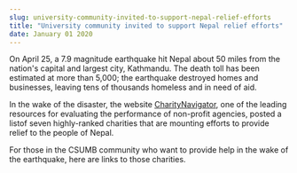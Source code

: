 ```yaml
---
slug: university-community-invited-to-support-nepal-relief-efforts
title: "University community invited to support Nepal relief efforts"
date: January 01 2020
---
```


 
<p>
  On April 25, a 7.9 magnitude earthquake hit Nepal about 50 miles from the
  nation's capital and largest city, Kathmandu. The death toll has been
  estimated at more than 5,000; the earthquake destroyed homes and businesses,
  leaving tens of thousands homeless and in need of aid.
</p>
<p>
  In the wake of the disaster, the website
  <a href="https://www.charitynavigator.org/">CharityNavigator</a>, one of the
  leading resources for evaluating the performance of non&#45;profit agencies,
  posted a listof seven highly&#45;ranked charities that are mounting efforts to
  provide relief to the people of Nepal.
</p>
<p>
  For those in the CSUMB community who want to provide help in the wake of the
  earthquake, here are links to those charities.
</p>
 
